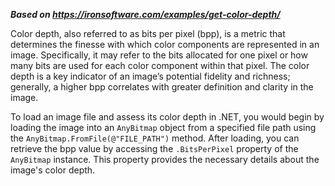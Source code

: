 ***Based on <https://ironsoftware.com/examples/get-color-depth/>***

Color depth, also referred to as bits per pixel (bpp), is a metric that determines the finesse with which color components are represented in an image. Specifically, it may refer to the bits allocated for one pixel or how many bits are used for each color component within that pixel. The color depth is a key indicator of an image’s potential fidelity and richness; generally, a higher bpp correlates with greater definition and clarity in the image.

To load an image file and assess its color depth in .NET, you would begin by loading the image into an `AnyBitmap` object from a specified file path using the `AnyBitmap.FromFile(@"FILE_PATH")` method. After loading, you can retrieve the bpp value by accessing the `.BitsPerPixel` property of the `AnyBitmap` instance. This property provides the necessary details about the image's color depth.